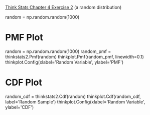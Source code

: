 [Think Stats Chapter 4 Exercise 2](http://greenteapress.com/thinkstats2/html/thinkstats2005.html#toc41) (a random distribution)

>> 
random = np.random.random(1000)

# PMF Plot
random = np.random.random(1000)
random_pmf = thinkstats2.Pmf(random) 
thinkplot.Pmf(random_pmf, linewidth=0.1)
thinkplot.Config(xlabel='Random Variable', ylabel='PMF')

# CDF Plot
random_cdf = thinkstats2.Cdf(random)
thinkplot.Cdf(random_cdf, label='Random Sample')
thinkplot.Config(xlabel='Random Variable', ylabel='CDF')

